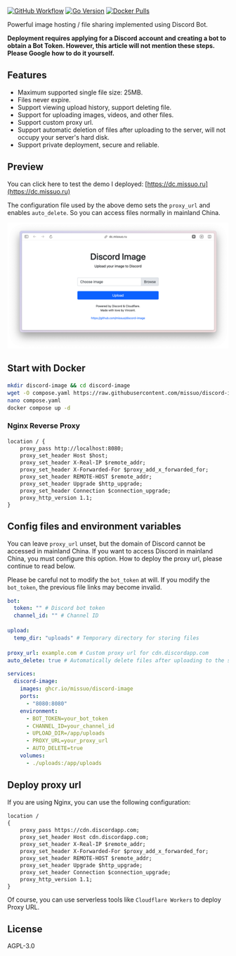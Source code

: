 [![GitHub Workflow][1]](https://github.com/missuo/discord-image/actions)
[![Go Version][2]](https://github.com/missuo/discord-image/blob/main/go.mod)
[![Docker Pulls][3]](https://hub.docker.com/r/missuo/discord-image)

[1]: https://img.shields.io/github/actions/workflow/status/missuo/discord-image/release.yaml?logo=github
[2]: https://img.shields.io/github/go-mod/go-version/missuo/discord-image?logo=go
[3]: https://img.shields.io/docker/pulls/missuo/discord-image?logo=docker

Powerful image hosting / file sharing implemented using Discord Bot.

**Deployment requires applying for a Discord account and creating a bot to obtain a Bot Token. However, this article will not mention these steps. Please Google how to do it yourself.**

## Features
- Maximum supported single file size: 25MB.
- Files never expire.
- Support viewing upload history, support deleting file.
- Support for uploading images, videos, and other files.
- Support custom proxy url.
- Support automatic deletion of files after uploading to the server, will not occupy your server's hard disk.
- Support private deployment, secure and reliable.

## Preview

You can click here to test the demo I deployed: [https://dc.missuo.ru](https://dc.missuo.ru)

The configuration file used by the above demo sets the `proxy_url` and enables `auto_delete`. So you can access files normally in mainland China.

![Demo](./screenshot/image.png)

## Start with Docker

```bash
mkdir discord-image && cd discord-image
wget -O compose.yaml https://raw.githubusercontent.com/missuo/discord-image/main/compose.yaml
nano compose.yaml
docker compose up -d
```
### Nginx Reverse Proxy

```nginx
location / {
    proxy_pass http://localhost:8080;
    proxy_set_header Host $host;
    proxy_set_header X-Real-IP $remote_addr;
    proxy_set_header X-Forwarded-For $proxy_add_x_forwarded_for;
    proxy_set_header REMOTE-HOST $remote_addr;
    proxy_set_header Upgrade $http_upgrade;
    proxy_set_header Connection $connection_upgrade;
    proxy_http_version 1.1;
} 
```

## Config files and environment variables

You can leave `proxy_url` unset, but the domain of Discord cannot be accessed in mainland China. If you want to access Discord in mainland China, you must configure this option. How to deploy the proxy url, please continue to read below.

Please be careful not to modify the `bot_token` at will. If you modify the `bot_token`, the previous file links may become invalid.

```yaml
bot:
  token: "" # Discord bot token
  channel_id: "" # Channel ID

upload:
  temp_dir: "uploads" # Temporary directory for storing files

proxy_url: example.com # Custom proxy url for cdn.discordapp.com
auto_delete: true # Automatically delete files after uploading to the server
```

```yaml
services:
  discord-image:
    images: ghcr.io/missuo/discord-image
    ports:
      - "8080:8080"
    environment:
      - BOT_TOKEN=your_bot_token
      - CHANNEL_ID=your_channel_id
      - UPLOAD_DIR=/app/uploads
      - PROXY_URL=your_proxy_url
      - AUTO_DELETE=true
    volumes:
      - ./uploads:/app/uploads
```

## Deploy proxy url

If you are using Nginx, you can use the following configuration:

```nginx
location /
{
    proxy_pass https://cdn.discordapp.com;
    proxy_set_header Host cdn.discordapp.com;
    proxy_set_header X-Real-IP $remote_addr;
    proxy_set_header X-Forwarded-For $proxy_add_x_forwarded_for;
    proxy_set_header REMOTE-HOST $remote_addr;
    proxy_set_header Upgrade $http_upgrade;
    proxy_set_header Connection $connection_upgrade;
    proxy_http_version 1.1;
}
```

Of course, you can use serverless tools like `Cloudflare Workers` to deploy Proxy URL.

## License
AGPL-3.0